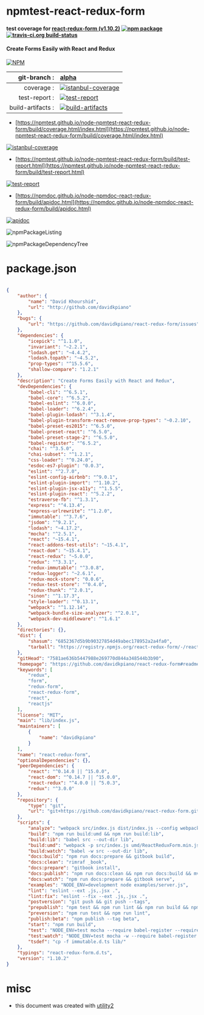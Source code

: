 # npmtest-react-redux-form

#### test coverage for  [react-redux-form (v1.10.2)](https://github.com/davidkpiano/react-redux-form#readme)  [![npm package](https://img.shields.io/npm/v/npmtest-react-redux-form.svg?style=flat-square)](https://www.npmjs.org/package/npmtest-react-redux-form) [![travis-ci.org build-status](https://api.travis-ci.org/npmtest/node-npmtest-react-redux-form.svg)](https://travis-ci.org/npmtest/node-npmtest-react-redux-form)

#### Create Forms Easily with React and Redux

[![NPM](https://nodei.co/npm/react-redux-form.png?downloads=true&downloadRank=true&stars=true)](https://www.npmjs.com/package/react-redux-form)

| git-branch : | [alpha](https://github.com/npmtest/node-npmtest-react-redux-form/tree/alpha)|
|--:|:--|
| coverage : | [![istanbul-coverage](https://npmtest.github.io/node-npmtest-react-redux-form/build/coverage.badge.svg)](https://npmtest.github.io/node-npmtest-react-redux-form/build/coverage.html/index.html)|
| test-report : | [![test-report](https://npmtest.github.io/node-npmtest-react-redux-form/build/test-report.badge.svg)](https://npmtest.github.io/node-npmtest-react-redux-form/build/test-report.html)|
| build-artifacts : | [![build-artifacts](https://npmtest.github.io/node-npmtest-react-redux-form/glyphicons_144_folder_open.png)](https://github.com/npmtest/node-npmtest-react-redux-form/tree/gh-pages/build)|

- [https://npmtest.github.io/node-npmtest-react-redux-form/build/coverage.html/index.html](https://npmtest.github.io/node-npmtest-react-redux-form/build/coverage.html/index.html)

[![istanbul-coverage](https://npmtest.github.io/node-npmtest-react-redux-form/build/screenCapture.buildCi.browser.%252Ftmp%252Fbuild%252Fcoverage.lib.html.png)](https://npmtest.github.io/node-npmtest-react-redux-form/build/coverage.html/index.html)

- [https://npmtest.github.io/node-npmtest-react-redux-form/build/test-report.html](https://npmtest.github.io/node-npmtest-react-redux-form/build/test-report.html)

[![test-report](https://npmtest.github.io/node-npmtest-react-redux-form/build/screenCapture.buildCi.browser.%252Ftmp%252Fbuild%252Ftest-report.html.png)](https://npmtest.github.io/node-npmtest-react-redux-form/build/test-report.html)

- [https://npmdoc.github.io/node-npmdoc-react-redux-form/build/apidoc.html](https://npmdoc.github.io/node-npmdoc-react-redux-form/build/apidoc.html)

[![apidoc](https://npmdoc.github.io/node-npmdoc-react-redux-form/build/screenCapture.buildCi.browser.%252Ftmp%252Fbuild%252Fapidoc.html.png)](https://npmdoc.github.io/node-npmdoc-react-redux-form/build/apidoc.html)

![npmPackageListing](https://npmtest.github.io/node-npmtest-react-redux-form/build/screenCapture.npmPackageListing.svg)

![npmPackageDependencyTree](https://npmtest.github.io/node-npmtest-react-redux-form/build/screenCapture.npmPackageDependencyTree.svg)



# package.json

```json

{
    "author": {
        "name": "David Khourshid",
        "url": "http://github.com/davidkpiano"
    },
    "bugs": {
        "url": "https://github.com/davidkpiano/react-redux-form/issues"
    },
    "dependencies": {
        "icepick": "^1.1.0",
        "invariant": "~2.2.1",
        "lodash.get": "~4.4.2",
        "lodash.topath": "~4.5.2",
        "prop-types": "^15.5.6",
        "shallow-compare": "1.2.1"
    },
    "description": "Create Forms Easily with React and Redux",
    "devDependencies": {
        "babel-cli": "^6.5.1",
        "babel-core": "^6.5.2",
        "babel-eslint": "^6.0.0",
        "babel-loader": "^6.2.4",
        "babel-plugin-lodash": "^3.1.4",
        "babel-plugin-transform-react-remove-prop-types": "~0.2.10",
        "babel-preset-es2015": "^6.5.0",
        "babel-preset-react": "^6.5.0",
        "babel-preset-stage-2": "^6.5.0",
        "babel-register": "^6.5.2",
        "chai": "^3.5.0",
        "chai-subset": "^1.2.1",
        "css-loader": "^0.24.0",
        "esdoc-es7-plugin": "0.0.3",
        "eslint": "^2.7.0",
        "eslint-config-airbnb": "^9.0.1",
        "eslint-plugin-import": "^1.10.2",
        "eslint-plugin-jsx-a11y": "^1.5.5",
        "eslint-plugin-react": "^5.2.2",
        "estraverse-fb": "^1.3.1",
        "express": "^4.13.4",
        "express-urlrewrite": "^1.2.0",
        "immutable": "^3.7.6",
        "jsdom": "^9.2.1",
        "lodash": "~4.17.2",
        "mocha": "^2.5.1",
        "react": "~15.4.1",
        "react-addons-test-utils": "~15.4.1",
        "react-dom": "~15.4.1",
        "react-redux": "~5.0.0",
        "redux": "^3.3.1",
        "redux-immutable": "^3.0.8",
        "redux-logger": "~2.6.1",
        "redux-mock-store": "0.0.6",
        "redux-test-store": "^0.4.0",
        "redux-thunk": "^2.0.1",
        "sinon": "^1.17.3",
        "style-loader": "^0.13.1",
        "webpack": "^1.12.14",
        "webpack-bundle-size-analyzer": "^2.0.1",
        "webpack-dev-middleware": "^1.6.1"
    },
    "directories": {},
    "dist": {
        "shasum": "6852367d5b9b90327854d49abec178952a2a4fa0",
        "tarball": "https://registry.npmjs.org/react-redux-form/-/react-redux-form-1.10.2.tgz"
    },
    "gitHead": "7581ae636b5447988e269770d844a348544b3b90",
    "homepage": "https://github.com/davidkpiano/react-redux-form#readme",
    "keywords": [
        "redux",
        "form",
        "redux-form",
        "react-redux-form",
        "react",
        "reactjs"
    ],
    "license": "MIT",
    "main": "lib/index.js",
    "maintainers": [
        {
            "name": "davidkpiano"
        }
    ],
    "name": "react-redux-form",
    "optionalDependencies": {},
    "peerDependencies": {
        "react": "^0.14.0 || ^15.0.0",
        "react-dom": "^0.14.7 || ^15.0.0",
        "react-redux": "^4.0.0 || ^5.0.3",
        "redux": "^3.0.0"
    },
    "repository": {
        "type": "git",
        "url": "git+https://github.com/davidkpiano/react-redux-form.git"
    },
    "scripts": {
        "analyze": "webpack src/index.js dist/index.js --config webpack.config.prod.js --json > stats.json",
        "build": "npm run build:umd && npm run build:lib",
        "build:lib": "babel src --out-dir lib",
        "build:umd": "webpack -p src/index.js umd/ReactReduxForm.min.js --config webpack.config.prod.js",
        "build:watch": "babel -w src --out-dir lib",
        "docs:build": "npm run docs:prepare && gitbook build",
        "docs:clean": "rimraf _book",
        "docs:prepare": "gitbook install",
        "docs:publish": "npm run docs:clean && npm run docs:build && mv ./_book/index.html ./_book/docs.html && cp -a ./home/ ./_book/ && cd _book && git init && git commit --allow-empty -m 'Update docs' && git checkout -b gh-pages && touch .nojekyll && git add . && git commit -am 'Update docs' && git push git@github.com:davidkpiano/react-redux-form gh-pages --force",
        "docs:watch": "npm run docs:prepare && gitbook serve",
        "examples": "NODE_ENV=development node examples/server.js",
        "lint": "eslint --ext .js,.jsx .",
        "lint:fix": "eslint --fix --ext .js,.jsx .",
        "postversion": "git push && git push --tags",
        "prepublish": "npm test && npm run lint && npm run build && npm run tsdef",
        "preversion": "npm run test && npm run lint",
        "publish:beta": "npm publish --tag beta",
        "start": "npm run build",
        "test": "NODE_ENV=test mocha --require babel-register --require ./test/spec-setup.js",
        "test:watch": "NODE_ENV=test mocha -w --require babel-register --require ./test/spec-setup.js",
        "tsdef": "cp -f immutable.d.ts lib/"
    },
    "typings": "react-redux-form.d.ts",
    "version": "1.10.2"
}
```



# misc
- this document was created with [utility2](https://github.com/kaizhu256/node-utility2)

